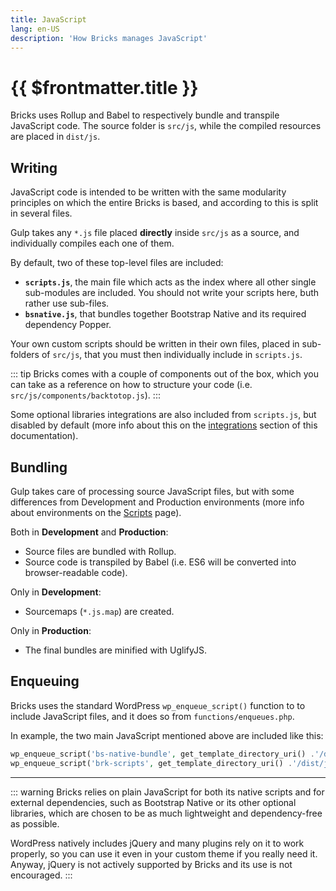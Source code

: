 ```yaml
---
title: JavaScript
lang: en-US
description: 'How Bricks manages JavaScript'
---
```


# {{ $frontmatter.title }}

Bricks uses Rollup and Babel to respectively bundle and transpile JavaScript code. The source folder is `src/js`, while the compiled resources are placed in `dist/js`.

## Writing

JavaScript code is intended to be written with the same modularity principles on which the entire Bricks is based, and according to this is split in several files.

Gulp takes any `*.js` file placed **directly** inside `src/js` as a source, and individually compiles each one of them.

By default, two of these top-level files are included:

- **`scripts.js`**, the main file which acts as the index where all other single sub-modules are included. You should not write your scripts here, buth rather use sub-files.
- **`bsnative.js`**, that bundles together Bootstrap Native and its required dependency Popper.

Your own custom scripts should be written in their own files, placed in sub-folders of `src/js`, that you must then individually include in `scripts.js`.

::: tip
Bricks comes with a couple of components out of the box, which you can take as a reference on how to structure your code (i.e. `src/js/components/backtotop.js`).
:::

Some optional libraries integrations are also included from `scripts.js`, but disabled by default (more info about this on the [integrations](/integrations/) section of this documentation).

## Bundling

Gulp takes care of processing source JavaScript files, but with some differences from Development and Production environments (more info about environments on the [Scripts](/theme/scripts/) page).

Both in **Development** and **Production**:

- Source files are bundled with Rollup.
- Source code is transpiled by Babel (i.e. ES6 will be converted into browser-readable code).

Only in **Development**:

- Sourcemaps (`*.js.map`) are created.

Only in **Production**:

- The final bundles are minified with UglifyJS.

## Enqueuing

Bricks uses the standard WordPress `wp_enqueue_script()` function to to include JavaScript files, and it does so from `functions/enqueues.php`.

In example, the two main JavaScript mentioned above are included like this:

```php        
wp_enqueue_script('bs-native-bundle', get_template_directory_uri() .'/dist/js/bsnative.min.js', false, null, true );
wp_enqueue_script('brk-scripts', get_template_directory_uri() .'/dist/js/scripts.min.js', false, null, true );
```

---

::: warning
Bricks relies on plain JavaScript for both its native scripts and for external dependencies, such as Bootstrap Native or its other optional libraries, which are chosen to be as much lightweight and dependency-free as possible.

WordPress natively includes jQuery and many plugins rely on it to work properly, so you can use it even in your custom theme if you really need it. Anyway, jQuery is not actively supported by Bricks and its use is not encouraged.
:::